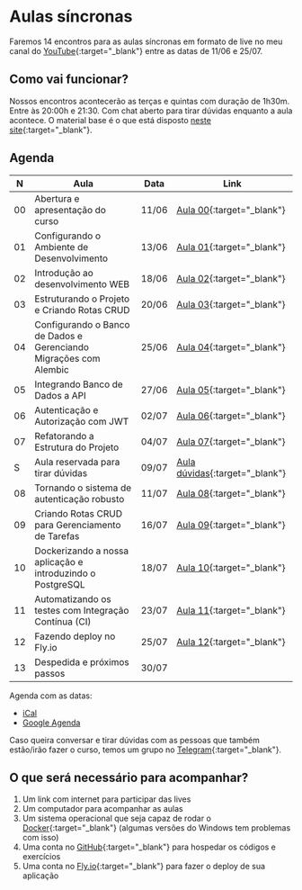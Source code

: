 # Aulas síncronas

Faremos 14 encontros para as aulas síncronas em formato de live no meu canal do [YouTube](https://www.youtube.com/@dunossauro){:target="_blank"} entre as datas de 11/06 e 25/07.

## Como vai funcionar?

Nossos encontros acontecerão as terças e quintas com duração de 1h30m. Entre às 20:00h e 21:30. Com chat aberto para tirar dúvidas enquanto a aula acontece. O material base é o que está disposto [neste site](https://fastapidozero.dunossauro.com/){:target="_blank"}.

## Agenda

| N  | Aula                                                              | Data  | Link                                                                                                   |
|----|-------------------------------------------------------------------|-------|--------------------------------------------------------------------------------------------------------|
| 00 | Abertura e apresentação do curso                                  | 11/06 | [Aula 00](https://youtu.be/QShMRcicxnE?list=PLOQgLBuj2-3IuFbt-wJw2p2NiV9WTRzIP){:target="_blank"}      |
| 01 | Configurando o Ambiente de Desenvolvimento                        | 13/06 | [Aula 01](https://youtu.be/-Pi5AmOfL2s?list=PLOQgLBuj2-3IuFbt-wJw2p2NiV9WTRzIP){:target="_blank"}      |
| 02 | Introdução ao desenvolvimento WEB                                 | 18/06 | [Aula 02](https://youtu.be/2zCrXGc4QME?list=PLOQgLBuj2-3IuFbt-wJw2p2NiV9WTRzIP){:target="_blank"}      |
| 03 | Estruturando o Projeto e Criando Rotas CRUD                       | 20/06 | [Aula 03](https://youtu.be/WnhDgVLYfx0?list=PLOQgLBuj2-3IuFbt-wJw2p2NiV9WTRzIP){:target="_blank"}      |
| 04 | Configurando o Banco de Dados e Gerenciando Migrações com Alembic | 25/06 | [Aula 04](https://youtu.be/_87z5b4szW4?list=PLOQgLBuj2-3IuFbt-wJw2p2NiV9WTRzIP){:target="_blank"}      |
| 05 | Integrando Banco de Dados a API                                   | 27/06 | [Aula 05](https://youtu.be/6pXA6zg6hT0?list=PLOQgLBuj2-3IuFbt-wJw2p2NiV9WTRzIP){:target="_blank"}      |
| 06 | Autenticação e Autorização com JWT                                | 02/07 | [Aula 06](https://youtu.be/STt-lARdLSM?list=PLOQgLBuj2-3IuFbt-wJw2p2NiV9WTRzIP){:target="_blank"}      |
| 07 | Refatorando a Estrutura do Projeto                                | 04/07 | [Aula 07](https://youtu.be/nGqvdJ4Z-iA?list=PLOQgLBuj2-3IuFbt-wJw2p2NiV9WTRzIP){:target="_blank"}      |
| S  | Aula reservada para tirar dúvidas                                 | 09/07 | [Aula dúvidas](https://youtu.be/yPhw5muNCjo?list=PLOQgLBuj2-3IuFbt-wJw2p2NiV9WTRzIP){:target="_blank"} |
| 08 | Tornando o sistema de autenticação robusto                        | 11/07 | [Aula 08](https://youtu.be/JzJYWQ6wBAE?list=PLOQgLBuj2-3IuFbt-wJw2p2NiV9WTRzIP){:target="_blank"}      |
| 09 | Criando Rotas CRUD para Gerenciamento de Tarefas                  | 16/07 | [Aula 09](https://youtu.be/yrTVzukvOJM?list=PLOQgLBuj2-3IuFbt-wJw2p2NiV9WTRzIP){:target="_blank"}      |
| 10 | Dockerizando a nossa aplicação e introduzindo o PostgreSQL        | 18/07 | [Aula 10](https://youtu.be/bpBbbUgmdMs?list=PLOQgLBuj2-3IuFbt-wJw2p2NiV9WTRzIP){:target="_blank"}      |
| 11 | Automatizando os testes com Integração Contínua (CI)              | 23/07 | [Aula 11](https://youtu.be/xb_jtnYiPUQ?list=PLOQgLBuj2-3IuFbt-wJw2p2NiV9WTRzIP){:target="_blank"}      |
| 12 | Fazendo deploy no Fly.io                                          | 25/07 | [Aula 12](https://youtu.be/Xt7A5QnsSeo?list=PLOQgLBuj2-3IuFbt-wJw2p2NiV9WTRzIP){:target="_blank"}      |
| 13 | Despedida e próximos passos                                       | 30/07 |                                                                                                        |

Agenda com as datas:

- [iCal](https://calendar.google.com/calendar/ical/6d04fd6ec76625bcd265875fdc5e4670a001c60f53bc96b596a43394b8c78ca0%40group.calendar.google.com/public/basic.ics)
- [Google Agenda](https://calendar.google.com/calendar/u/0?cid=NmQwNGZkNmVjNzY2MjViY2QyNjU4NzVmZGM1ZTQ2NzBhMDAxYzYwZjUzYmM5NmI1OTZhNDMzOTRiOGM3OGNhMEBncm91cC5jYWxlbmRhci5nb29nbGUuY29t)


Caso queira conversar e tirar dúvidas com as pessoas que também estão/irão fazer o curso, temos um grupo no [Telegram](https://t.me/fastapicomdunossauro){:target="_blank"}.


## O que será necessário para acompanhar?

1. Um link com internet para participar das lives
2. Um computador para acompanhar as aulas
3. Um sistema operacional que seja capaz de rodar o [Docker](https://www.docker.com/){:target="_blank"} (algumas versões do Windows tem problemas com isso)
4. Uma conta no [GitHub](https://github.com/){:target="_blank"} para hospedar os códigos e exercícios
5. Uma conta no [Fly.io](https://fly.io/){:target="_blank"} para fazer o deploy de sua aplicação
